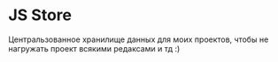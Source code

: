 # JS Store

Центральзованное хранилище данных для моих проектов, чтобы не нагружать проект всякими редаксами и тд :)